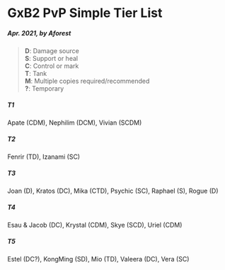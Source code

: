 # GxB2 PvP Simple Tier List
##### Apr. 2021, by Aforest

>**D**: Damage source <br>
**S**: Support or heal <br>
**C**: Control or mark <br>
**T**: Tank <br>
**M**: Multiple copies required/recommended <br>
**?**: Temporary

##### T1
Apate (CDM), Nephilim (DCM), Vivian (SCDM)

##### T2
Fenrir (TD), Izanami (SC)

##### T3
Joan (D), Kratos (DC), Mika (CTD), Psychic (SC), Raphael (S), Rogue (D)

##### T4
Esau & Jacob (DC), Krystal (CDM), Skye (SCD), Uriel (CDM)

##### T5
Estel (DC?), KongMing (SD), Mio (TD), Valeera (DC), Vera (SC)
